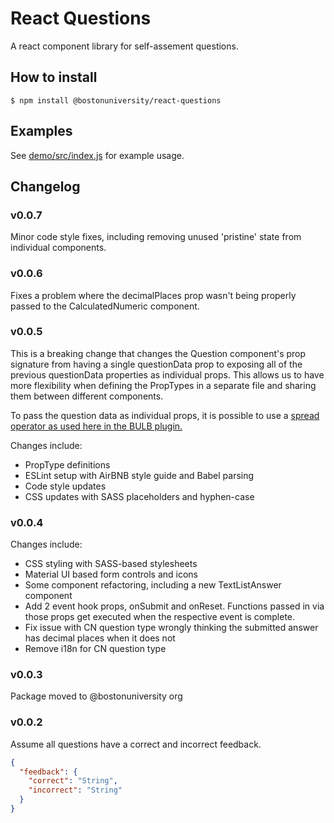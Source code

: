 # React Questions

A react component library for self-assement questions.

## How to install

```
$ npm install @bostonuniversity/react-questions
```

## Examples

See [demo/src/index.js](demo/src/index.js) for example usage.

## Changelog

### v0.0.7

Minor code style fixes, including removing unused 'pristine' state from individual components.

### v0.0.6

Fixes a problem where the decimalPlaces prop wasn't being properly passed to the CalculatedNumeric component.

### v0.0.5

This is a breaking change that changes the Question component's prop signature from having a single questionData prop to exposing all of the previous questionData properties as individual props.  This allows us to have more flexibility when defining the PropTypes in a separate file and sharing them between different components.

 To pass the question data as individual props, it is possible to use a [spread operator as used here in the BULB plugin.](https://github.com/bu-ist/bu-learning-blocks/commit/e27a4e9d3fa6c383b0aaab79b337ae7036225ed2)

Changes include:

- PropType definitions
- ESLint setup with AirBNB style guide and Babel parsing
- Code style updates
- CSS updates with SASS placeholders and hyphen-case

### v0.0.4

Changes include:

- CSS styling with SASS-based stylesheets
- Material UI based form controls and icons
- Some component refactoring, including a new TextListAnswer component
- Add 2 event hook props, onSubmit and onReset. Functions passed in via those props get executed when the respective event is complete.
- Fix issue with CN question type wrongly thinking the submitted answer has decimal places when it does not
- Remove i18n for CN question type

### v0.0.3

Package moved to @bostonuniversity org

### v0.0.2

Assume all questions have a correct and incorrect feedback.

```json
{
  "feedback": {
    "correct": "String",
    "incorrect": "String"
  }
}
```